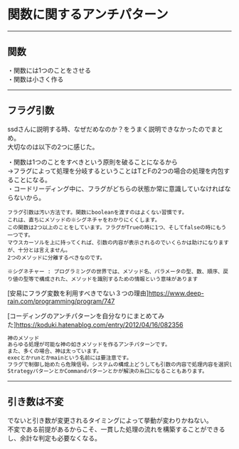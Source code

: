 # 関数に関するアンチパターン

---

## 関数

・関数には1つのことをさせる  
・関数は小さく作る  

---

## フラグ引数

ssdさんに説明する時、なぜだめなのか？をうまく説明できなかったのでまとめ。  
大切なのは以下の2つに感じた。  

・関数は1つのことをすべきという原則を破ることになるから  
→フラグによって処理を分岐するということはTとFの2つの場合の処理を内包することになる。  
・コードリーディング中に、フラグがどちらの状態か常に意識していなければならないから。  

``` txt:クリーンコード、フラグ引数
フラグ引数は汚い方法です。関数にbooleanを渡すのはよくない習慣です。
これは、直ちにメソッドの※シグネチャをわかりにくくします。
この関数は2つ以上のことをしています。フラグがTrueの時に1つ、そしてfalseの時にもう一つです。
マウスカーソルを上に持ってくれば、引数の内容が表示されるのでいくらかは助けになりますが、十分とは言えません。
2つのメソッドに分離するべきなのです。

※シグネチャー : プログラミングの世界では、メソッド名、パラメータの型、数、順序、戻り値の型等で構成された、メソッドを識別するための情報という意味があります  
```

[安易にフラグ変数を利用すべきでない３つの理由]<https://www.deep-rain.com/programming/program/747>  

[コーディングのアンチパターンを自分なりにまとめてみた]<https://koduki.hatenablog.com/entry/2012/04/16/082356>  

``` txt
神のメソッド
あらゆる処理が可能な神の如きメソッドを作るアンチパターンです。
また、多くの場合、神は太っています。
execとかrunとかmainという名前には要注意です。
フラグで制御し始めたら危険信号。システムの構成上どうしても引数の内容で処理内容を選択したいときは、ハンドリングだけを対象メソッドにさせて具体的な処理は別なメソッドにしましょう。
StrategyパターンとかCommandパターンとかが解決の糸口になることもあります。
```

---

## 引き数は不変

でないと引き数が変更されるタイミングによって挙動が変わりかねない。  
不変である前提があるからこそ、一貫した処理の流れを構築することができるし、余計な判定も必要なくなる。  
